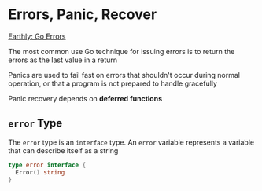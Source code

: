 # Errors, Panic, Recover

[Earthly: Go Errors](https://earthly.dev/blog/golang-errors/)

The most common use Go technique for issuing errors is to return the errors
as the last value in a return

Panics are used to fail fast on errors that shouldn't occur during normal
operation, or that a program is not prepared to handle gracefully

Panic recovery depends on **deferred functions**

## `error` Type

The `error` type is an `interface` type. An `error` variable represents
a variable that can describe itself as a string

```go
type error interface {
  Error() string
}
```
